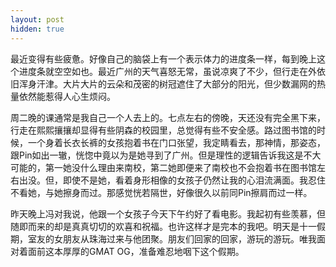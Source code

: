 ```yaml
---
layout: post
hidden: true
---
```

最近变得有些疲惫。好像自己的脑袋上有一个表示体力的进度条一样，每到晚上这个进度条就空空如也。最近广州的天气喜怒无常，虽说凉爽了不少，但行走在外依旧浑身汗津。大片大片的云朵和茂密的树冠遮住了大部分的阳光，但少数漏网的热量依然能惹得人心生烦闷。

周二晚的课通常是我自己一个人去上的。七点左右的傍晚，天还没有完全黑下来，行走在熙熙攘攘却显得有些阴森的校园里，总觉得有些不安全感。路过图书馆的时候，一个身着长衣长裤的女孩抱着书在门口张望，我定睛看去，那神情，那姿态，跟Pin如出一辙，恍惚中竟以为是她寻到了广州。但是理性的逻辑告诉我这是不大可能的，第一她没什么理由来南校，第二她即便来了南校也不会抱着书在图书馆左右出没。但，即使不是她，看着身形相像的女孩子仍然让我的心泪流满面。我忍住不看她，与她擦身而过。那感觉恍若隔世，好像很久以前同Pin擦肩而过一样。

昨天晚上冯对我说，他跟一个女孩子今天下午约好了看电影。我起初有些羡慕，但随即而来的却是真真切切的欢喜和祝福。也许这样才是完本的我吧。明天是十一假期，室友的女朋友从珠海过来与他团聚。朋友们回家的回家，游玩的游玩。唯我面对着面前这本厚厚的GMAT OG，准备难忍地咽下这个假期。
